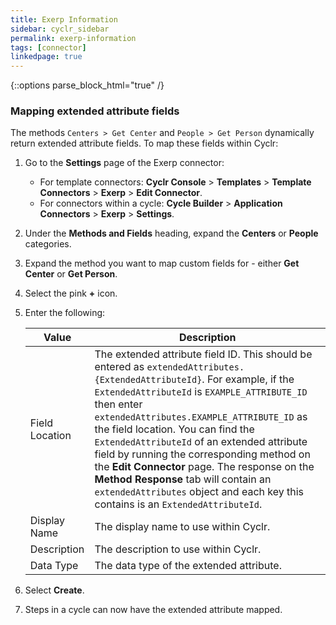 ```yaml
---
title: Exerp Information
sidebar: cyclr_sidebar
permalink: exerp-information
tags: [connector]
linkedpage: true
---
```

{::options parse_block_html="true" /}
<section class="card">

### Mapping extended attribute fields

The methods `Centers > Get Center` and `People > Get Person` dynamically return extended attribute fields. To map these fields within Cyclr:

1. Go to the **Settings** page of the Exerp connector:
    - For template connectors: **Cyclr Console** > **Templates** > **Template Connectors** > **Exerp** > **Edit Connector**.
    - For connectors within a cycle: **Cycle Builder** > **Application Connectors** > **Exerp** > **Settings**.
2. Under the **Methods and Fields** heading, expand the **Centers** or **People** categories.
3. Expand the method you want to map custom fields for - either **Get Center** or **Get Person**.
4. Select the pink **+** icon.
5. Enter the following:

   | Value | Description |
   | -------------- | ---------------------------------------------------------------------------------------------------------------------------------------------------------------------------------------------------------------------------------------------------------------------------------------------------------------------------------------------------------------------------------------------------------------------------------------------------------------------------------- |
   | Field Location | The extended attribute field ID. This should be entered as `extendedAttributes.{ExtendedAttributeId}`. For example, if the `ExtendedAttributeId` is `EXAMPLE_ATTRIBUTE_ID` then enter `extendedAttributes.EXAMPLE_ATTRIBUTE_ID` as the field location. You can find the `ExtendedAttributeId` of an extended attribute field by running the corresponding method on the **Edit Connector** page. The response on the **Method Response** tab will contain an `extendedAttributes` object and each key this contains is an `ExtendedAttributeId`. |
   | Display Name | The display name to use within Cyclr. |
   | Description | The description to use within Cyclr. |
   | Data Type | The data type of the extended attribute. |

6. Select **Create**.
7. Steps in a cycle can now have the extended attribute mapped.

</section>
